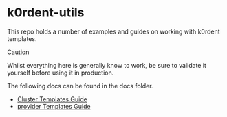 # k0rdent-utils

This repo holds a number of examples and guides on working with k0rdent templates.

> [!CAUTION] 
> Whilst everything here is generally know to work, be sure to validate it yourself
before using it in production.

The following docs can be found in the docs folder.

* [Cluster Templates Guide]("https://github.com/p5ntangle/k0rdent-utils/tree/main/docs/cluster-templates.md")
* [provider Templates Guide]("https://github.com/p5ntangle/k0rdent-utils/tree/main/docs/providers.md")
